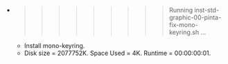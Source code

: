 * >>>>>>>>> Running inst-std-graphic-00-pinta-fix-mono-keyring.sh ...
  * Install mono-keyring.
  * Disk size = 2077752K. Space Used = 4K. Runtime = 00:00:00:01.
